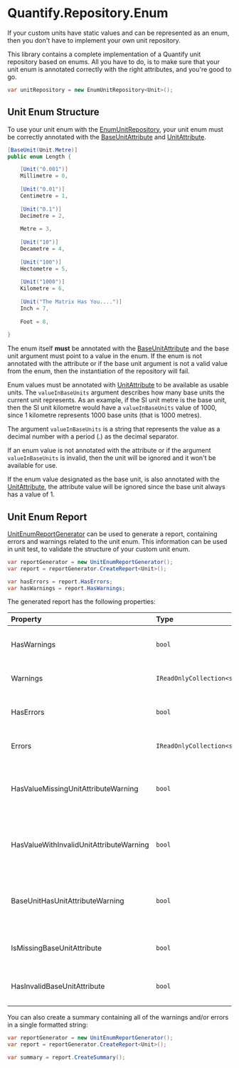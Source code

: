 # Quantify.Repository.Enum

If your custom units have static values and can be represented as an enum, then you don't have to implement your own unit repository.

This library contains a complete implementation of a Quantify unit repository based on enums. All you have to do, is to make sure that your unit enum is annotated correctly with the right attributes, and you're good to go.

```csharp
var unitRepository = new EnumUnitRepository<Unit>();
```

## Unit Enum Structure

To use your unit enum with the [EnumUnitRepository](src/Quantify.Repository.Enum/EnumUnitRepository.cs), your unit enum must be correctly annotated with the [BaseUnitAttribute](src/Quantify.Repository.Enum/DataAnnotation/BaseUnitAttribute.cs) and [UnitAttribute](src/Quantify.Repository.Enum/DataAnnotation/UnitAttribute.cs).

```csharp
[BaseUnit(Unit.Metre)]
public enum Length {

    [Unit("0.001")]
    Millimetre = 0,
    
    [Unit("0.01")]
    Centimetre = 1,
    
    [Unit("0.1")]
    Decimetre = 2,
    
    Metre = 3,
    
    [Unit("10")]
    Decametre = 4,
    
    [Unit("100")]
    Hectometre = 5,
    
    [Unit("1000")]
    Kilometre = 6,
    
    [Unit("The Matrix Has You....")]
    Inch = 7,
    
    Foot = 8,
    
}
```

The enum itself **must** be annotated with the [BaseUnitAttribute](src/Quantify.Repository.Enum/DataAnnotation/BaseUnitAttribute.cs) and the base unit argument must point to a value in the enum. If the enum is not annotated with the attribute or if the base unit argument is not a valid value from the enum, then the instantiation of the repository will fail.

Enum values must be annotated with [UnitAttribute](src/Quantify.Repository.Enum/DataAnnotation/UnitAttribute.cs) to be available as usable units. The `valueInBaseUnits` argument describes how many base units the current unit represents. As an example, if the SI unit metre is the base unit, then the SI unit kilometre would have a `valueInBaseUnits` value of 1000, since 1 kilometre represents 1000 base units (that is 1000 metres).

The argument `valueInBaseUnits` is a string that represents the value as a decimal number with a period (.) as the decimal separator.

If an enum value is not annotated with the attribute or if the argument `valueInBaseUnits` is invalid, then the unit will be ignored and it won't be available for use.

If the enum value designated as the base unit, is also annotated with the [UnitAttribute](src/Quantify.Repository.Enum/DataAnnotation/UnitAttribute.cs), the attribute value will be ignored since the base unit always has a value of 1.

## Unit Enum Report

[UnitEnumReportGenerator](src/Quantify.Repository.Enum/Report/UnitEnumReportGenerator.cs) can be used to generate a report, containing errors and warnings related to the unit enum. This information can be used in unit test, to validate the structure of your custom unit enum.

```csharp
var reportGenerator = new UnitEnumReportGenerator();
var report = reportGenerator.CreateReport<Unit>();

var hasErrors = report.HasErrors;
var hasWarnings = report.HasWarnings;
```

The generated report has the following properties:

| Property | Type | Description |
| :--- | :--- | :--- |
| HasWarnings | `bool` | `true` if one or more warnings were found; otherwise `false`. |
| Warnings | `IReadOnlyCollection<string>` | Warning descriptions. One for each warning. |
| HasErrors | `bool` | `true` if one or more errors were found; otherwise `false`. |
| Errors | `IReadOnlyCollection<string>` | Error descriptions. One for each error. |
| HasValueMissingUnitAttributeWarning | `bool` | Warning: One or more of the values in the enum are not annotated with the [UnitAttribute](src/Quantify.Repository.Enum/DataAnnotation/UnitAttribute.cs). |
| HasValueWithInvalidUnitAttributeWarning | `bool` | Warning: One or more of the values in the enum have an invalid [UnitAttribute](src/Quantify.Repository.Enum/DataAnnotation/UnitAttribute.cs). |
| BaseUnitHasUnitAttributeWarning | `bool` | Warning: The value marked as the base unit is also annotated with the [UnitAttribute](src/Quantify.Repository.Enum/DataAnnotation/UnitAttribute.cs). |
| IsMissingBaseUnitAttribute | `bool` | Error: The enum is not annotated with the [BaseUnitAttribute](src/Quantify.Repository.Enum/DataAnnotation/BaseUnitAttribute.cs). |
| HasInvalidBaseUnitAttribute | `bool` | Error: The value referenced as the base unit is not valid. |

You can also create a summary containing all of the warnings and/or errors in a single formatted string:

```csharp
var reportGenerator = new UnitEnumReportGenerator();
var report = reportGenerator.CreateReport<Unit>();

var summary = report.CreateSummary();
```